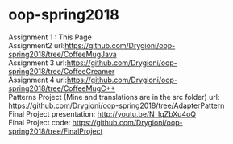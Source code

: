 # oop-spring2018  
 Assignment 1 : This Page  
 Assignment2 url:https://github.com/Drygioni/oop-spring2018/tree/CoffeeMugJava  
 Assignment 3 url:https://github.com/Drygioni/oop-spring2018/tree/CoffeeCreamer  
 Assignment 4  url:https://github.com/Drygioni/oop-spring2018/tree/CoffeeMugC++  
 Patterns Project (Mine and translations are in the src folder) url: https://github.com/Drygioni/oop-spring2018/tree/AdapterPattern  
 Final Project presentation: http://youtu.be/N_IqZbXu4oQ  
 Final Project code: https://github.com/Drygioni/oop-spring2018/tree/FinalProject  

